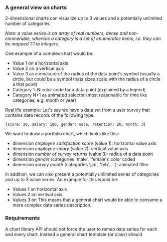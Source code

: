 ### A general view on charts
2-dimensional charts can visualize up to 3 values and a potentially unlimited number of categories.

_Note: a value series is an array of real numbers, dense and non-enumerable, whereas a category is a set of enumerable items, i.e. they can be mapped 1:1 to integers._

One example of a complex chart would be:
- Value 1 on a horizontal axis
- Value 2 on a vertical axis
- Value 3 as a measure of the radius of the data point's symbol  (usually a circle, but could be a symbol thats sizes scale with the radius of a circle a that point)
- Category 1..N color code for a data point (explained by a legend)
- Category N+1 as animated selector (most reasonable for time like categories, e.g. month or year)

Real life example: Let's say we have a data set from a user survey that contains data records of the following type:

`{score: 20, salary: 100, gender: male, retention: 20, month: 3}`

We want to draw a portfolio chart, which looks like this:
- dimension _employee satisfaction score_ (value 1): horizontal value axis
- dimension _employee salary_ (value 2): vertical value axis
- dimension _number of survey returns_ (value 3): radius of a data point
- dimension _gender_ (categories 'male', 'female'): color coded
- dimension _survey month_ (categories 'jan', 'feb', ...): animated filter

In addition, we can also present a potentially unlimited series of categories and up to 3 value series.
An example for this would be:
- Values 1 on horizontal axis
- Values 2 on vertival axis
- Values 3 on
This means that a general chart would be able to consume a more complex data series description.
 ### Requirements
 A chart library API should not force the user to remap data series for each and every chart. Instead a general chart template (or class) should
